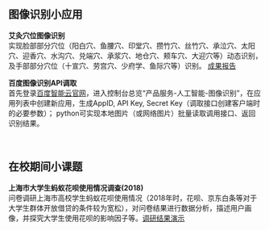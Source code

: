 ## 图像识别小应用
**艾灸穴位图像识别**<br>
实现脸部部分穴位（阳白穴、鱼腰穴、印堂穴、攒竹穴、丝竹穴、承泣穴、太阳穴、迎香穴、水沟穴、兑端穴、承浆穴、地仓穴、颊车穴、大迎穴等）动态识别，及手部部分穴位（十宣穴、劳宫穴、少府学、鱼际穴等）识别。
[成果报告](https://s3.us-west-2.amazonaws.com/secure.notion-static.com/02d4d280-bfed-481d-a5b1-4ee6f7ba3016/%E6%96%B9%E7%BA%AF%E6%B6%B5_%E5%9F%BA%E4%BA%8E%E5%9B%BE%E5%83%8F%E8%AF%86%E5%88%AB%E6%8A%80%E6%9C%AF%E7%9A%84%E8%89%BE%E7%81%B8%E6%99%BA%E8%83%BD%E5%8F%96%E7%A9%B4.pdf?X-Amz-Algorithm=AWS4-HMAC-SHA256&X-Amz-Content-Sha256=UNSIGNED-PAYLOAD&X-Amz-Credential=AKIAT73L2G45EIPT3X45%2F20220521%2Fus-west-2%2Fs3%2Faws4_request&X-Amz-Date=20220521T150742Z&X-Amz-Expires=86400&X-Amz-Signature=45ed3e344b3e90c21340329b02af9734c22f97719a0eedd36a5cc1736b93c417&X-Amz-SignedHeaders=host&response-content-disposition=filename%20%3D%22%25E6%2596%25B9%25E7%25BA%25AF%25E6%25B6%25B5_%25E5%259F%25BA%25E4%25BA%258E%25E5%259B%25BE%25E5%2583%258F%25E8%25AF%2586%25E5%2588%25AB%25E6%258A%2580%25E6%259C%25AF%25E7%259A%2584%25E8%2589%25BE%25E7%2581%25B8%25E6%2599%25BA%25E8%2583%25BD%25E5%258F%2596%25E7%25A9%25B4.pdf%22&x-id=GetObject)

**百度图像识别API调取**<br>
首先登录[百度智能云官网](https://cloud.baidu.com/)，进入控制台总览“产品服务-人工智能-图像识别”，在应用列表中创建新应用，生成AppID, API Key, Secret Key（调取接口创建客户端时的必要参数）；
python可实现本地图片（或网络图片）批量读取调用接口、返回识别结果。

<br>

## 在校期间小课题
**上海市大学生蚂蚁花呗使用情况调查(2018)**<br>
问卷调研上海市高校学生蚂蚁花呗使用情况（2018年时，花呗、京东白条等对于大学生群体开放借贷的条件较为宽松），对问卷结果进行数据分析，描述用户画像，并探究大学生使用花呗的影响因子等。[调研结果演示](https://s3.us-west-2.amazonaws.com/secure.notion-static.com/dbf8a81e-db7f-4760-bb4b-d0cf93d91115/%E4%B8%8A%E6%B5%B7%E5%B8%82%E5%A4%A7%E5%AD%A6%E7%94%9F%E8%9A%82%E8%9A%81%E8%8A%B1%E5%91%97%E4%BD%BF%E7%94%A8%E6%83%85%E5%86%B5%E8%B0%83%E7%A0%94.pdf?X-Amz-Algorithm=AWS4-HMAC-SHA256&X-Amz-Content-Sha256=UNSIGNED-PAYLOAD&X-Amz-Credential=AKIAT73L2G45EIPT3X45%2F20220521%2Fus-west-2%2Fs3%2Faws4_request&X-Amz-Date=20220521T164620Z&X-Amz-Expires=86400&X-Amz-Signature=d7a27bcab38ac15f8cc31feae3bb341dafc1320e818e36b96846ab7e2b371cfd&X-Amz-SignedHeaders=host&response-content-disposition=filename%20%3D%22%25E4%25B8%258A%25E6%25B5%25B7%25E5%25B8%2582%25E5%25A4%25A7%25E5%25AD%25A6%25E7%2594%259F%25E8%259A%2582%25E8%259A%2581%25E8%258A%25B1%25E5%2591%2597%25E4%25BD%25BF%25E7%2594%25A8%25E6%2583%2585%25E5%2586%25B5%25E8%25B0%2583%25E7%25A0%2594.pdf%22&x-id=GetObject)
